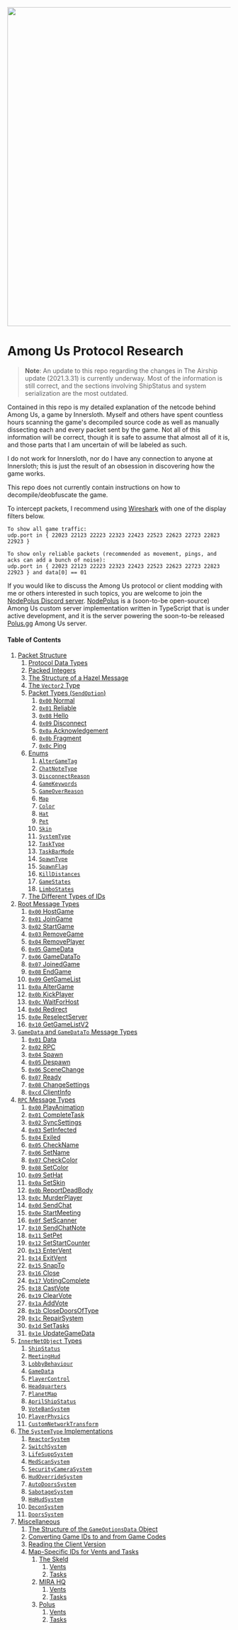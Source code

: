 <p align="center"><img width="720" src="https://raw.githubusercontent.com/codyphobe/among-us-protocol/master/images/banner.png"></p>

# Among Us Protocol Research

> **Note**: An update to this repo regarding the changes in The Airship update (2021.3.31) is currently underway. Most of the information is still correct, and the sections involving ShipStatus and system serialization are the most outdated.

Contained in this repo is my detailed explanation of the netcode behind Among Us, a game by Innersloth. Myself and others have spent countless hours scanning the game's decompiled source code as well as manually dissecting each and every packet sent by the game. Not all of this information will be correct, though it is safe to assume that almost all of it is, and those parts that I am uncertain of will be labeled as such.

I do not work for Innersloth, nor do I have any connection to anyone at Innersloth; this is just the result of an obsession in discovering how the game works.

This repo does not currently contain instructions on how to decompile/deobfuscate the game.

To intercept packets, I recommend using [Wireshark](https://www.wireshark.org/) with one of the display filters below.

```
To show all game traffic:
udp.port in { 22023 22123 22223 22323 22423 22523 22623 22723 22823 22923 }

To show only reliable packets (recommended as movement, pings, and acks can add a bunch of noise):
udp.port in { 22023 22123 22223 22323 22423 22523 22623 22723 22823 22923 } and data[0] == 01
```

If you would like to discuss the Among Us protocol or client modding with me or others interested in such topics, you are welcome to join the [NodePolus Discord server](https://discord.gg/Jpg4sWqeYH). [NodePolus](https://github.com/nodepolus) is a (soon-to-be open-source) Among Us custom server implementation written in TypeScript that is under active development, and it is the server powering the soon-to-be released [Polus.gg](https://polus.gg) Among Us server.

#### Table of Contents

1. [Packet Structure](01_packet_structure/README.md)
    1. [Protocol Data Types](01_packet_structure/01_protocol_data_types.md)
    1. [Packed Integers](01_packet_structure/02_packed_integers.md)
    1. [The Structure of a Hazel Message](01_packet_structure/03_the_structure_of_a_hazel_message.md)
    1. [The `Vector2` Type](01_packet_structure/04_the_vector2_type.md)
    1. [Packet Types (`SendOption`)](01_packet_structure/05_packet_types.md)
        1. [`0x00` Normal](01_packet_structure/05_packet_types.md#0x00-normal)
        1. [`0x01` Reliable](01_packet_structure/05_packet_types.md#0x01-reliable)
        1. [`0x08` Hello](01_packet_structure/05_packet_types.md#0x08-hello)
        1. [`0x09` Disconnect](01_packet_structure/05_packet_types.md#0x09-disconnect)
        1. [`0x0a` Acknowledgement](01_packet_structure/05_packet_types.md#0x0a-acknowledgement)
        1. [`0x0b` Fragment](01_packet_structure/05_packet_types.md#0x0b-fragment)
        1. [`0x0c` Ping](01_packet_structure/05_packet_types.md#0x0c-ping)
    1. [Enums](01_packet_structure/06_enums.md)
        1. [`AlterGameTag`](01_packet_structure/06_enums.md#altergametag)
        1. [`ChatNoteType`](01_packet_structure/06_enums.md#chatnotetype)
        1. [`DisconnectReason`](01_packet_structure/06_enums.md#disconnectreason)
        1. [`GameKeywords`](01_packet_structure/06_enums.md#gamekeywords)
        1. [`GameOverReason`](01_packet_structure/06_enums.md#gameoverreason)
        1. [`Map`](01_packet_structure/06_enums.md#map)
        1. [`Color`](01_packet_structure/06_enums.md#color)
        1. [`Hat`](01_packet_structure/06_enums.md#hat)
        1. [`Pet`](01_packet_structure/06_enums.md#pet)
        1. [`Skin`](01_packet_structure/06_enums.md#skin)
        1. [`SystemType`](01_packet_structure/06_enums.md#systemtype)
        1. [`TaskType`](01_packet_structure/06_enums.md#tasktype)
        1. [`TaskBarMode`](01_packet_structure/06_enums.md#taskbarmode)
        1. [`SpawnType`](01_packet_structure/06_enums.md#spawntype)
        1. [`SpawnFlag`](01_packet_structure/06_enums.md#spawnflag)
        1. [`KillDistances`](01_packet_structure/06_enums.md#killdistances)
        1. [`GameStates`](01_packet_structure/06_enums.md#gamestates)
        1. [`LimboStates`](01_packet_structure/06_enums.md#limbostates)
    1. [The Different Types of IDs](01_packet_structure/07_the_different_types_of_ids.md)
1. [Root Message Types](02_root_message_types/README.md)
    1. [`0x00` HostGame](02_root_message_types/00_hostgame.md)
    1. [`0x01` JoinGame](02_root_message_types/01_joingame.md)
    1. [`0x02` StartGame](02_root_message_types/02_startgame.md)
    1. [`0x03` RemoveGame](02_root_message_types/03_removegame.md)
    1. [`0x04` RemovePlayer](02_root_message_types/04_removeplayer.md)
    1. [`0x05` GameData](02_root_message_types/05_gamedata.md)
    1. [`0x06` GameDataTo](02_root_message_types/06_gamedatato.md)
    1. [`0x07` JoinedGame](02_root_message_types/07_joinedgame.md)
    1. [`0x08` EndGame](02_root_message_types/08_endgame.md)
    1. [`0x09` GetGameList](02_root_message_types/09_getgamelist.md)
    1. [`0x0a` AlterGame](02_root_message_types/10_altergame.md)
    1. [`0x0b` KickPlayer](02_root_message_types/11_kickplayer.md)
    1. [`0x0c` WaitForHost](02_root_message_types/12_waitforhost.md)
    1. [`0x0d` Redirect](02_root_message_types/13_redirect.md)
    1. [`0x0e` ReselectServer](02_root_message_types/14_reselectserver.md)
    1. [`0x10` GetGameListV2](02_root_message_types/16_getgamelistv2.md)
1. [`GameData` and `GameDataTo` Message Types](03_gamedata_and_gamedatato_message_types/README.md)
    1. [`0x01` Data](03_gamedata_and_gamedatato_message_types/01_data.md)
    1. [`0x02` RPC](03_gamedata_and_gamedatato_message_types/02_rpc.md)
    1. [`0x04` Spawn](03_gamedata_and_gamedatato_message_types/04_spawn.md)
    1. [`0x05` Despawn](03_gamedata_and_gamedatato_message_types/05_despawn.md)
    1. [`0x06` SceneChange](03_gamedata_and_gamedatato_message_types/06_scenechange.md)
    1. [`0x07` Ready](03_gamedata_and_gamedatato_message_types/07_ready.md)
    1. [`0x08` ChangeSettings](03_gamedata_and_gamedatato_message_types/08_changesettings.md)
    1. [`0xcd` ClientInfo](03_gamedata_and_gamedatato_message_types/205_clientinfo.md)
1. [`RPC` Message Types](04_rpc_message_types/README.md)
    1. [`0x00` PlayAnimation](04_rpc_message_types/00_playanimation.md)
    1. [`0x01` CompleteTask](04_rpc_message_types/01_completetask.md)
    1. [`0x02` SyncSettings](04_rpc_message_types/02_syncsettings.md)
    1. [`0x03` SetInfected](04_rpc_message_types/03_setinfected.md)
    1. [`0x04` Exiled](04_rpc_message_types/04_exiled.md)
    1. [`0x05` CheckName](04_rpc_message_types/05_checkname.md)
    1. [`0x06` SetName](04_rpc_message_types/06_setname.md)
    1. [`0x07` CheckColor](04_rpc_message_types/07_checkcolor.md)
    1. [`0x08` SetColor](04_rpc_message_types/08_setcolor.md)
    1. [`0x09` SetHat](04_rpc_message_types/09_sethat.md)
    1. [`0x0a` SetSkin](04_rpc_message_types/10_setskin.md)
    1. [`0x0b` ReportDeadBody](04_rpc_message_types/11_reportdeadbody.md)
    1. [`0x0c` MurderPlayer](04_rpc_message_types/12_murderplayer.md)
    1. [`0x0d` SendChat](04_rpc_message_types/13_sendchat.md)
    1. [`0x0e` StartMeeting](04_rpc_message_types/14_startmeeting.md)
    1. [`0x0f` SetScanner](04_rpc_message_types/15_setscanner.md)
    1. [`0x10` SendChatNote](04_rpc_message_types/16_sendchatnote.md)
    1. [`0x11` SetPet](04_rpc_message_types/17_setpet.md)
    1. [`0x12` SetStartCounter](04_rpc_message_types/18_setstartcounter.md)
    1. [`0x13` EnterVent](04_rpc_message_types/19_entervent.md)
    1. [`0x14` ExitVent](04_rpc_message_types/20_exitvent.md)
    1. [`0x15` SnapTo](04_rpc_message_types/21_snapto.md)
    1. [`0x16` Close](04_rpc_message_types/22_close.md)
    1. [`0x17` VotingComplete](04_rpc_message_types/23_votingcomplete.md)
    1. [`0x18` CastVote](04_rpc_message_types/24_castvote.md)
    1. [`0x19` ClearVote](04_rpc_message_types/25_clearvote.md)
    1. [`0x1a` AddVote](04_rpc_message_types/26_addvote.md)
    1. [`0x1b` CloseDoorsOfType](04_rpc_message_types/27_closedoorsoftype.md)
    1. [`0x1c` RepairSystem](04_rpc_message_types/28_repairsystem.md)
    1. [`0x1d` SetTasks](04_rpc_message_types/29_settasks.md)
    1. [`0x1e` UpdateGameData](04_rpc_message_types/30_updategamedata.md)
1. [`InnerNetObject` Types](05_innernetobject_types/README.md)
    1. [`ShipStatus`](05_innernetobject_types/00_shipstatus.md)
    1. [`MeetingHud`](05_innernetobject_types/01_meetinghud.md)
    1. [`LobbyBehaviour`](05_innernetobject_types/02_lobbybehaviour.md)
    1. [`GameData`](05_innernetobject_types/03_gamedata.md)
    1. [`PlayerControl`](05_innernetobject_types/04_playercontrol.md)
    1. [`Headquarters`](05_innernetobject_types/05_headquarters.md)
    1. [`PlanetMap`](05_innernetobject_types/06_planetmap.md)
    1. [`AprilShipStatus`](05_innernetobject_types/07_aprilshipstatus.md)
    1. [`VoteBanSystem`](05_innernetobject_types/08_votebansystem.md)
    1. [`PlayerPhysics`](05_innernetobject_types/09_playerphysics.md)
    1. [`CustomNetworkTransform`](05_innernetobject_types/10_customnetworktransform.md)
1. [The `SystemType` Implementations](06_the_systemtype_implementations/README.md)
    1. [`ReactorSystem`](06_the_systemtype_implementations/01_reactorsystem.md)
    1. [`SwitchSystem`](06_the_systemtype_implementations/02_switchsystem.md)
    1. [`LifeSuppSystem`](06_the_systemtype_implementations/03_lifesuppsystem.md)
    1. [`MedScanSystem`](06_the_systemtype_implementations/04_medscansystem.md)
    1. [`SecurityCameraSystem`](06_the_systemtype_implementations/05_securitycamerasystem.md)
    1. [`HudOverrideSystem`](06_the_systemtype_implementations/06_hudoverridesystem.md)
    1. [`AutoDoorsSystem`](06_the_systemtype_implementations/07_autodoorssystem.md)
    1. [`SabotageSystem`](06_the_systemtype_implementations/08_sabotagesystem.md)
    1. [`HqHudSystem`](06_the_systemtype_implementations/09_hqhudsystem.md)
    1. [`DeconSystem`](06_the_systemtype_implementations/10_deconsystem.md)
    1. [`DoorsSystem`](06_the_systemtype_implementations/11_doorssystem.md)
1. [Miscellaneous](07_miscellaneous/README.md)
    1. [The Structure of the `GameOptionsData` Object](07_miscellaneous/01_the_structure_of_the_gameoptionsdata_object.md)
    1. [Converting Game IDs to and from Game Codes](07_miscellaneous/02_converting_game_ids_to_and_from_game_codes.md)
    1. [Reading the Client Version](07_miscellaneous/03_reading_the_client_version.md)
    1. [Map-Specific IDs for Vents and Tasks](07_miscellaneous/04_map_specific_ids_for_vents_and_tasks.md)
        1. [The Skeld](07_miscellaneous/04_map_specific_ids_for_vents_and_tasks.md#the-skeld)
            1. [Vents](07_miscellaneous/04_map_specific_ids_for_vents_and_tasks.md#vents)
            1. [Tasks](07_miscellaneous/04_map_specific_ids_for_vents_and_tasks.md#tasks)
        1. [MIRA HQ](07_miscellaneous/04_map_specific_ids_for_vents_and_tasks.md#mira-hq)
            1. [Vents](07_miscellaneous/04_map_specific_ids_for_vents_and_tasks.md#vents-1)
            1. [Tasks](07_miscellaneous/04_map_specific_ids_for_vents_and_tasks.md#tasks-1)
        1. [Polus](07_miscellaneous/04_map_specific_ids_for_vents_and_tasks.md#polus)
            1. [Vents](07_miscellaneous/04_map_specific_ids_for_vents_and_tasks.md#vents-2)
            1. [Tasks](07_miscellaneous/04_map_specific_ids_for_vents_and_tasks.md#tasks-2)
